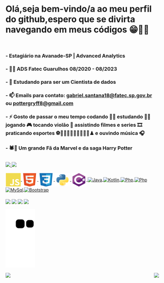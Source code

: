 <div>
  
  # Olá,seja bem-vindo/a ao meu perfil do github,espero que se divirta navegando em meus códigos 😁👨‍💻
  </div>
  <br>

### - Estagiário na Avanade-SP | Advanced Analytics
### - 👨‍🎓 ADS Fatec Guarulhos 08/2020 - 08/2023
### - 🌱 Estudando para ser um Cientista de dados
### - 📫 Emails para contato: gabriel.santana18@fatec.sp.gov.br ou pottergryff8@gmail.com
### - ⚡ Gosto de passar o meu tempo codando 👨‍💻 estudando 👨‍🎓 jogando 🎮 tocando violão 🎼 assistindo filmes e series 🎞 praticando esportes ⚽🏀🤾‍♂️⛹️‍♂️🏐🏓🥋🥊♟ e ouvindo música 🎧
### - 🕷🧙 Um grande Fã da Marvel e da saga Harry Potter

##

<link rel = "stylesheet" href = "https://cdn.jsdelivr.net/gh/devicons/devicon@v2.12.0/devicon.min.css">
<div>
  <a href="https://github.com/Silva-Gabriel">
  <img height="190em" src="https://github-readme-stats.vercel.app/api?username=Silva-Gabriel&show_icons=true&theme=nightowl&include_all_commits=true&count_private=true"/>
  <img height="190em" src="https://github-readme-stats.vercel.app/api/top-langs/?username=Silva-Gabriel&layout=compact&langs_count=7&theme=midnight-purple"/>
</div>
  
<div style="display: inline_block"><br>
  <img align="center" alt="Js" height=45 width=50 src="https://raw.githubusercontent.com/devicons/devicon/master/icons/javascript/javascript-plain.svg"/>
  <img align="center" alt="HTML" height=45 width=50 src="https://raw.githubusercontent.com/devicons/devicon/master/icons/html5/html5-original.svg"/>
  <img align="center" alt="CSS" height=45 width=50 src="https://raw.githubusercontent.com/devicons/devicon/master/icons/css3/css3-original.svg"/>
  <img align="center" alt="Python" height=45 width=50 src="https://raw.githubusercontent.com/devicons/devicon/master/icons/python/python-original.svg"/>
  <img align="center" alt="Csharp" height=45 width=50 src="https://raw.githubusercontent.com/devicons/devicon/master/icons/csharp/csharp-original.svg"/>
  <img align="center" alt="Java" height=45 width=50 src="https://cdn.jsdelivr.net/gh/devicons/devicon/icons/java/java-original-wordmark.svg"/>
  <img align="center" alt="Kotlin" height=45 width=50 src="https://cdn.jsdelivr.net/gh/devicons/devicon/icons/kotlin/kotlin-original.svg"/>
  <img align="center" alt="Php" height=45 width=50 src="https://cdn.jsdelivr.net/gh/devicons/devicon/icons/php/php-original.svg"/>
  <img align="center" alt="Php" height=45 width=50 src="https://cdn.jsdelivr.net/gh/devicons/devicon/icons/c/c-original.svg"/>
  <img align="center" alt="MySql" height=45 width=50 src="https://cdn.jsdelivr.net/gh/devicons/devicon/icons/mysql/mysql-original-wordmark.svg"/>
  <img align="center" alt="Bootstrap" height=45 width=50 src="https://cdn.jsdelivr.net/gh/devicons/devicon/icons/bootstrap/bootstrap-plain-wordmark.svg"/>
  
</div>
  
  ###
 
<div>
  <a href="https://www.facebook.com/gabrie.santana.7" target="_blank" rel="external"><img src="https://img.shields.io/badge/Facebook-1877F2?style=for-the-badge&logo=facebook&logoColor=white"></a>
  <a href = "mailto:pottergryff8@gmail.com"  target="_blank" rel="external"><img src="https://img.shields.io/badge/Gmail-D14836?style=for-the-badge&logo=gmail&logoColor=white"></a>
  <a href="https://www.linkedin.com/in/gabriel-santana-ab6abb199/" target="_blank" rel="external"><img src="https://img.shields.io/badge/-LinkedIn-%230077B5?style=for-the-badge&logo=linkedin&logoColor=white"></a> 
  <a href="https://www.instagram.com/biel.dxd/" target="_blank" rel=external"><img src="https://img.shields.io/badge/-Instagram-%23E4405F?style=for-the-badge&logo=instagram&logoColor=white"></a>
 
  ![Snake animation](https://github.com/rafaballerini/rafaballerini/blob/output/github-contribution-grid-snake.svg)
 
</div>

  <img align="right" src="https://visitor-badge.laobi.icu/badge?page_id=Silva-Gabriel/Silva-Gabriel">
  <img src="https://img.shields.io/github/followers/Silva-Gabriel.svg?style=social&label=Follow&maxAge=2592000"> 
